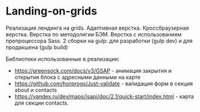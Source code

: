 # Landing-on-grids
Реализация лендинга на grids. 
Адаптивная верстка. 
Кроссбраузерная верстка.
Верстка по методолигии БЭМ.
Верстка с использованием препроцессора Sass.
2 сборки на gulp: для разработки (gulp dev) и для продакшена (gulp build)

Библиотеки использованные в реализации:
- https://greensock.com/docs/v3/GSAP - анимация закрытия и открытия блока с адресными данными на карте
- https://github.com/horprogs/Just-validate - валидация форм в секция about и contacts
- https://yandex.ru/dev/maps/jsapi/doc/2.1/quick-start/index.html - карта для секции contacts.
